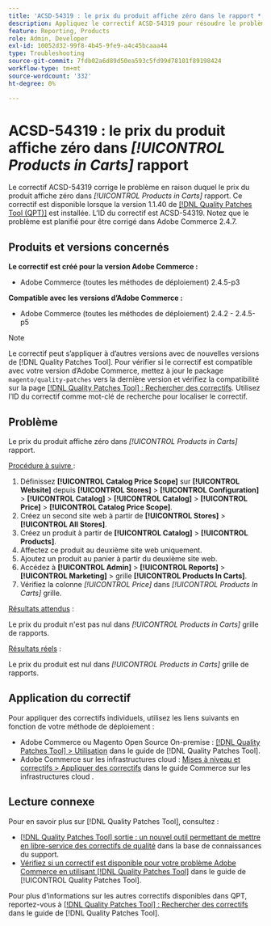 ```yaml
---
title: 'ACSD-54319 : le prix du produit affiche zéro dans le rapport *[!UICONTROL Products in Carts]*'
description: Appliquez le correctif ACSD-54319 pour résoudre le problème Adobe Commerce où le prix du produit affiche zéro dans le rapport *[!UICONTROL Products in Carts]*
feature: Reporting, Products
role: Admin, Developer
exl-id: 10052d32-99f8-4b45-9fe9-a4c45bcaaa44
type: Troubleshooting
source-git-commit: 7fdb02a6d89d50ea593c5fd99d78101f89198424
workflow-type: tm+mt
source-wordcount: '332'
ht-degree: 0%

---
```


# ACSD-54319 : le prix du produit affiche zéro dans *[!UICONTROL Products in Carts]* rapport

Le correctif ACSD-54319 corrige le problème en raison duquel le prix du produit affiche zéro dans *[!UICONTROL Products in Carts]* rapport. Ce correctif est disponible lorsque la version 1.1.40 de [[!DNL Quality Patches Tool (QPT)]](https://experienceleague.adobe.com/fr/docs/commerce-operations/tools/quality-patches-tool/quality-patches-tool-to-self-serve-quality-patches) est installée. L’ID du correctif est ACSD-54319. Notez que le problème est planifié pour être corrigé dans Adobe Commerce 2.4.7.

## Produits et versions concernés

**Le correctif est créé pour la version Adobe Commerce :**

* Adobe Commerce (toutes les méthodes de déploiement) 2.4.5-p3

**Compatible avec les versions d’Adobe Commerce :**

* Adobe Commerce (toutes les méthodes de déploiement) 2.4.2 - 2.4.5-p5

>[!NOTE]
>
>Le correctif peut s’appliquer à d’autres versions avec de nouvelles versions de [!DNL Quality Patches Tool]. Pour vérifier si le correctif est compatible avec votre version d’Adobe Commerce, mettez à jour le package `magento/quality-patches` vers la dernière version et vérifiez la compatibilité sur la page [[!DNL Quality Patches Tool] : Rechercher des correctifs](https://experienceleague.adobe.com/tools/commerce-quality-patches/index.html?lang=fr). Utilisez l’ID du correctif comme mot-clé de recherche pour localiser le correctif.

## Problème

Le prix du produit affiche zéro dans *[!UICONTROL Products in Carts]* rapport.

<u>Procédure à suivre </u> :

1. Définissez **[!UICONTROL Catalog Price Scope]** sur **[!UICONTROL Website]** depuis **[!UICONTROL Stores]** > **[!UICONTROL Configuration]** > **[!UICONTROL Catalog]** > **[!UICONTROL Catalog]** > **[!UICONTROL Price]** > **[!UICONTROL Catalog Price Scope]**.
1. Créez un second site web à partir de **[!UICONTROL Stores]** > **[!UICONTROL All Stores]**.
1. Créez un produit à partir de **[!UICONTROL Catalog]** > **[!UICONTROL Products]**.
1. Affectez ce produit au deuxième site web uniquement.
1. Ajoutez un produit au panier à partir du deuxième site web.
1. Accédez à **[!UICONTROL Admin]** > **[!UICONTROL Reports]** > **[!UICONTROL Marketing]** > grille **[!UICONTROL Products In Carts]**.
1. Vérifiez la colonne *[!UICONTROL Price]* dans *[!UICONTROL Products In Carts]* grille.

<u>Résultats attendus</u> :

Le prix du produit n&#39;est pas nul dans *[!UICONTROL Products in Carts]* grille de rapports.

<u>Résultats réels</u> :

Le prix du produit est nul dans *[!UICONTROL Products in Carts]* grille de rapports.

## Application du correctif

Pour appliquer des correctifs individuels, utilisez les liens suivants en fonction de votre méthode de déploiement :

* Adobe Commerce ou Magento Open Source On-premise : [[!DNL Quality Patches Tool] > Utilisation](/help/tools/quality-patches-tool/usage.md) dans le guide de [!DNL Quality Patches Tool].
* Adobe Commerce sur les infrastructures cloud : [Mises à niveau et correctifs > Appliquer des correctifs](https://experienceleague.adobe.com/docs/commerce-cloud-service/user-guide/develop/upgrade/apply-patches.html?lang=fr) dans le guide Commerce sur les infrastructures cloud .

## Lecture connexe

Pour en savoir plus sur [!DNL Quality Patches Tool], consultez :

* [[!DNL Quality Patches Tool] sortie : un nouvel outil permettant de mettre en libre-service des correctifs de qualité](https://experienceleague.adobe.com/fr/docs/commerce-operations/tools/quality-patches-tool/quality-patches-tool-to-self-serve-quality-patches) dans la base de connaissances du support.
* [Vérifiez si un correctif est disponible pour votre problème Adobe Commerce en utilisant [!DNL Quality Patches Tool]](/help/tools/quality-patches-tool/patches-available-in-qpt/check-patch-for-magento-issue-with-magento-quality-patches.md) dans le guide de [!UICONTROL Quality Patches Tool].


Pour plus d’informations sur les autres correctifs disponibles dans QPT, reportez-vous à [[!DNL Quality Patches Tool] : Rechercher des correctifs](https://experienceleague.adobe.com/tools/commerce-quality-patches/index.html?lang=fr) dans le guide de [!DNL Quality Patches Tool].
